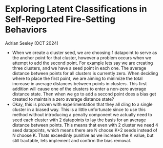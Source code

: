 # Exploring Latent Classifications in Self-Reported Fire-Setting Behaviors

Adrian Seeley (OCT 2024)

- When we create a cluster seed, we are choosing 1 datapoint to serve as the anchor point for that cluster, however a problem occurs when we attempt to add the second point. For example lets say we are creating three clusters, and we have a seed point in each one. The average distance between points for all clusters is currently zero. When deciding where to place the first point, we are aiming to minimize the total increase in average distances between points in clusters. This first addition will cause one of the clusters to enter a non-zero average distance state. Then when we go to add a second point does a bias get created to maintain a zero average distance state? 
- Okay, this is proven with experimentation that they all cling to a single cluster in a biased way. This is a little unfortunate since to use this method without introducing a penalty component we actually need to seed each cluster with 2 datapoints to lay the basis for an average distance between points. This means that even with 2 cluster we need 4 seed datapoints, which means there are N choose K*2 seeds instead of N choose K. Thats exceedinly punitive as we increase the K value, but still tractable, lets implement and confirm the bias removal.